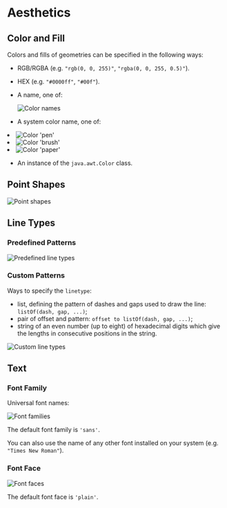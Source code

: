 # Aesthetics

## Color and Fill

Colors and fills of geometries can be specified in the following ways:

- RGB/RGBA (e.g. `"rgb(0, 0, 255)"`, `"rgba(0, 0, 255, 0.5)"`).

- HEX (e.g. `"#0000ff"`, `"#00f"`).

- A name, one of:

  ![Color names](aesthetics_color.png)

- A system color name, one of:

<list columns="3">
    <li>
        <img alt="Color 'pen'" src="aesthetics_color_pen.png"/>
    </li>
    <li>
        <img alt="Color 'brush'" src="aesthetics_color_brush.png"/>
    </li>
    <li>
        <img alt="Color 'paper'" src="aesthetics_color_paper.png"/>
    </li>
</list>

- An instance of the `java.awt.Color` class.

## Point Shapes

![Point shapes](aesthetics_shape.png)

## Line Types

### Predefined Patterns

![Predefined line types](aesthetics_linetype.png)

### Custom Patterns

Ways to specify the `linetype`:

- list, defining the pattern of dashes and gaps used to draw the line: `listOf(dash, gap, ...)`;
- pair of offset and pattern: `offset to listOf(dash, gap, ...)`;
- string of an even number (up to eight) of hexadecimal digits which give the lengths in consecutive positions in the string.

![Custom line types](aesthetics_custom_linetype.png)

## Text

### Font Family

Universal font names:

![Font families](aesthetics_font_family.png)

The default font family is `'sans'`.

You can also use the name of any other font installed on your system (e.g. `"Times New Roman"`).

### Font Face

![Font faces](aesthetics_font_face.png)

The default font face is `'plain'`.